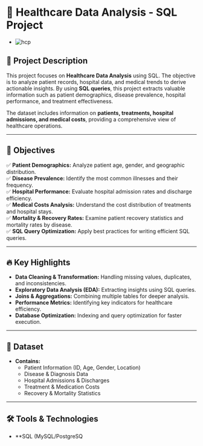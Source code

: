 # 🏥 Healthcare Data Analysis - SQL Project  

- ![hcp](https://github.com/user-attachments/assets/6721070d-cbc2-4a87-a20f-f7e04cebcfe1)


## 📌 Project Description  
This project focuses on **Healthcare Data Analysis** using SQL. The objective is to analyze patient records, hospital data, and medical trends to derive actionable insights. By using **SQL queries**, this project extracts valuable information such as patient demographics, disease prevalence, hospital performance, and treatment effectiveness.

The dataset includes information on **patients, treatments, hospital admissions, and medical costs**, providing a comprehensive view of healthcare operations. 

---

## 🎯 Objectives  
✅ **Patient Demographics:** Analyze patient age, gender, and geographic distribution.  
✅ **Disease Prevalence:** Identify the most common illnesses and their frequency.  
✅ **Hospital Performance:** Evaluate hospital admission rates and discharge efficiency.  
✅ **Medical Costs Analysis:** Understand the cost distribution of treatments and hospital stays.  
✅ **Mortality & Recovery Rates:** Examine patient recovery statistics and mortality rates by disease.  
✅ **SQL Query Optimization:** Apply best practices for writing efficient SQL queries.  

---

## 🔥 Key Highlights  
- **Data Cleaning & Transformation:** Handling missing values, duplicates, and inconsistencies.  
- **Exploratory Data Analysis (EDA):** Extracting insights using SQL queries.  
- **Joins & Aggregations:** Combining multiple tables for deeper analysis.  
- **Performance Metrics:** Identifying key indicators for healthcare efficiency.  
- **Database Optimization:** Indexing and query optimization for faster execution.  

---

## 📂 Dataset  
- **Contains:**  
  - Patient Information (ID, Age, Gender, Location)  
  - Disease & Diagnosis Data  
  - Hospital Admissions & Discharges  
  - Treatment & Medication Costs  
  - Recovery & Mortality Statistics  
  
---

## 🛠️ Tools & Technologies  
- **SQL (MySQL/PostgreSQ
